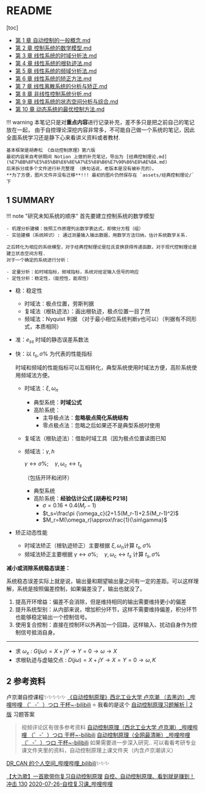 # README

[toc]

- [第 1 章 自动控制的一般概念.md](%E7%AC%AC01%E7%AB%A0%20%E8%87%AA%E5%8A%A8%E6%8E%A7%E5%88%B6%E7%9A%84%E4%B8%80%E8%88%AC%E6%A6%82%E5%BF%B5.md)
- [第 2 章 控制系统的数学模型.md](%E7%AC%AC02%E7%AB%A0%20%E6%8E%A7%E5%88%B6%E7%B3%BB%E7%BB%9F%E7%9A%84%E6%95%B0%E5%AD%A6%E6%A8%A1%E5%9E%8B.md)
- [第 3 章 线性系统的时域分析法.md](%E7%AC%AC03%E7%AB%A0%20%E7%BA%BF%E6%80%A7%E7%B3%BB%E7%BB%9F%E7%9A%84%E6%97%B6%E5%9F%9F%E5%88%86%E6%9E%90%E6%B3%95.md)
- [第 4 章 线性系统的根轨迹法.md](%E7%AC%AC04%E7%AB%A0%20%E7%BA%BF%E6%80%A7%E7%B3%BB%E7%BB%9F%E7%9A%84%E6%A0%B9%E8%BD%A8%E8%BF%B9%E6%B3%95.md)
- [第 5 章 线性系统的频域分析法.md](%E7%AC%AC05%E7%AB%A0%20%E7%BA%BF%E6%80%A7%E7%B3%BB%E7%BB%9F%E7%9A%84%E9%A2%91%E5%9F%9F%E5%88%86%E6%9E%90%E6%B3%95.md)
- [第 6 章 线性系统的矫正方法.md](%E7%AC%AC06%E7%AB%A0%20%E7%BA%BF%E6%80%A7%E7%B3%BB%E7%BB%9F%E7%9A%84%E7%9F%AB%E6%AD%A3%E6%96%B9%E6%B3%95.md)
- [第 7 章 线性离散系统的分析与矫正.md](%E7%AC%AC07%E7%AB%A0%20%E7%BA%BF%E6%80%A7%E7%A6%BB%E6%95%A3%E7%B3%BB%E7%BB%9F%E7%9A%84%E5%88%86%E6%9E%90%E4%B8%8E%E7%9F%AB%E6%AD%A3.md)
- [第 8 章 非线性控制系统分析.md](%E7%AC%AC08%E7%AB%A0%20%E9%9D%9E%E7%BA%BF%E6%80%A7%E6%8E%A7%E5%88%B6%E7%B3%BB%E7%BB%9F%E5%88%86%E6%9E%90.md)
- [第 9 章 线性系统的状态空间分析与综合.md](%E7%AC%AC09%E7%AB%A0%20%E7%BA%BF%E6%80%A7%E7%B3%BB%E7%BB%9F%E7%9A%84%E7%8A%B6%E6%80%81%E7%A9%BA%E9%97%B4%E5%88%86%E6%9E%90%E4%B8%8E%E7%BB%BC%E5%90%88.md)
- [第 10 章 动态系统的最优控制方法.md](%E7%AC%AC10%E7%AB%A0%20%E5%8A%A8%E6%80%81%E7%B3%BB%E7%BB%9F%E7%9A%84%E6%9C%80%E4%BC%98%E6%8E%A7%E5%88%B6%E6%96%B9%E6%B3%95.md)

!!! warning
    本笔记只是对**重点内容**进行记录补充，差不多只是把之前自己的笔记放在一起，
    由于自控理论深挖内容非常多，不可能自己做一个系统的笔记，因此全面系统学习还是静下心来看讲义资料或者教材.

    基本框架是胡寿松 《自动控制原理》第六版
    最初内容来自考研期间 Notion 上做的补充笔记，导出为 [经典控制理论.md](%E7%BB%8F%E5%85%B8%E6%8E%A7%E5%88%B6%E7%90%86%E8%AE%BA.md)
    后来拆分成多个文件进行补充整理 （换句话说，老版本是没有被补充的）。
    **为了方便，图片文件并没有迁移**!!! 最初的图片仍然保存在 `assets/经典控制理论/` 下

## 1 SUMMARY

!!! note "研究未知系统的顺序"
    首先要建立控制系统的数学模型

    - 机理分析建模：按照工作原理列出数学表达式，即微分方程（组）
    - 实验建模（系统辨识）: 通过测量输入输出数据，用数学方法归纳，估计系统数学关系.
    
    之后转化为相应的系统模型，对于经典控制理论是拉氏变换获得传递函数，对于现代控制理论是建立状态空间方程.
    对于一个确定的系统进行分析：
    
    - 定量分析：如时域指标，频域指标，系统对给定输入信号的响应
    - 定性分析：稳定性，（能控性，能观性）

- 稳：稳定性
    - 时域法：极点位置，劳斯判据
    - 复域法（根轨迹法）：画出根轨迹，极点位置一目了然
    - 频域法：Nyquist 判据 （对于最小相位系统判断$\gamma$也可以）（判据有不同形式，本质相同）
- 准：$e_{ss}$ 时域的静态误差系数法
- 快：以 $t_s,\sigma\%$ 为代表的性能指标

    时域和频域的性能指标可以互相转化，典型系统使用时域法方便，高阶系统使用频域法方便。

    - 时域法：$\xi,\omega_n$
        - 典型系统：**时域公式**
        - 高阶系统：
            - 主导极点法：**忽略极点简化系统结构**
            - 零点极点法：忽略之后如果还不是典型系统时使用
    - 复域法（根轨迹法）：借助时域工具（因为极点位置读图已知
    - 频域法：$\gamma, h$

        $\gamma\leftrightarrow\sigma\% ;\quad \gamma,\omega_c\leftrightarrow t_s$

        （包括开环和闭环）

        - 典型系统
        - 高阶系统：**经验估计公式 [胡寿松 P218]**
            - $\sigma=0.16+0.4(M_r-1)$
            - $t_s=\frac\pi {\omega_c}(2+1.5(M_r-1)+2.5(M_r-1)^2)$
            - $M_r=M(\omega_r)\approx\frac{1}{\sin\gamma}$
- 矫正动态性能
    - 时域法矫正（根轨迹矫正）主要根据 $\xi,\omega_n$计算 $t_s,\sigma\%$
    - 频域法矫正主要根据 $\gamma\leftrightarrow\sigma\% ;\quad \gamma,\omega_c\leftrightarrow t_s$ 计算  $t_s,\sigma\%$

**减小或消除系统稳态误差：**

系统稳态误差实际上就是说，输出量和期望输出量之间有一定的差距。可以这样理解，系统是按照偏差控制，如果偏差没了，输出也就没了。

1. 提高开环增益：偏差不会消除，但是维持相同的输出需要维持更小的偏差
2. 提升系统型别：从内部来说，增加积分环节，这样不需要维持偏差，积分环节也能够稳定输出一个控制信号。
3. 使用复合控制：直接在控制环以外再加一个回路，这样输入、扰动自身作为控制信号抵消自身。

---

- 求 $\omega_x$ : $G(j\omega)=X+jY\rightarrow Y=0 \rightarrow \omega\rightarrow X$
- 求根轨迹与虚轴交点 : $D(j\omega)=X+jY\rightarrow X=Y=0 \rightarrow \omega,K$

## 2 参考资料

卢京潮自控课程✨✨✨✨✨
[《自动控制原理》西北工业大学 卢京潮 （去黑边）_哔哩哔哩 （゜-゜）つロ 干杯~-bilibili](https://www.bilibili.com/video/BV1ZJ411c757) ⭐ 我看的是这个
[自动控制原理习题解析 | 2 版](http://book.sciencereading.cn/shop/book/Booksimple/show.do?id=B0F8434A646B74CB188148A28CFE29EFE000) 习题答案
> 视频评论区有很多参考资料
> [自动控制原理（西北工业大学 卢京潮）_哔哩哔哩 （゜-゜）つロ 干杯~-bilibili](https://www.bilibili.com/video/BV1ix411r7vg)
> [自动控制原理（全网最清晰）_哔哩哔哩 （゜-゜）つロ 干杯~-bilibili](https://www.bilibili.com/video/BV1jK411p7QJ)
> 如果需要进一步深入研究.. 可以看看考研专业课文件夹里的资料，自动控制原理上课文件夹（内含卢京潮讲义）

[DR_CAN 的个人空间_哔哩哔哩_bilibili](https://space.bilibili.com/230105574/channel/seriesdetail?sid=1569593)✨✨✨

[【大氿歌】一首歌带你复习自动控制原理](https://www.bilibili.com/video/av77602426/)
[自控、自动控制原理、看到就是赚到！冲击 130](https://www.bilibili.com/video/BV12i4y1u7Sy/)
[2020-07-26-自控复习课_哔哩哔哩](https://www.bilibili.com/video/BV1ch411Z7eb/)
